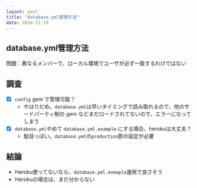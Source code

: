 ```yaml
---
layout: post
title: "database.yml管理方法"
date: 2016-11-19
---
```


## database.yml管理方法
問題：異なるメンバーで、ローカル環境でユーザが必ず一致するわけではない

## 調査
- [x] `config` gem で管理可能？
    - やはりだめ。`database.yml`は早いタイミングで読み取れるので、他のサードパーティ制の gem などまだロードされてないので、エラーになってしまう
- [x] `database.yml`やめて `database.yml.example` にする場合、herokuは大丈夫？
    - 駄目っぽい。`database.yml`の`production`節の設定が必要

## 結論
- Heroku使ってないなら、`database.yml.exmaple`運用で良さそう
- Herokuの場合は、まだ分からない
 
    
    

